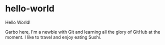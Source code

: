 # hello-world
Hello World!

Garbo here, I'm a newbie with Git and learning all the glory of GitHub at the moment.
I like to travel and enjoy eating Sushi.
